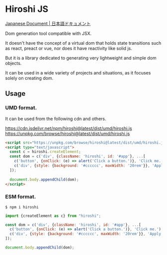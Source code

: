 # Hiroshi JS

[Japanese Document | 日本語ドキュメント](./README_ja.md)

Dom generation tool compatible with JSX.

It doesn't have the concept of a virtual dom that holds state transitions such as react, preact or vue, nor does it have reactivity like solid js.

But it is a library dedicated to generating very lightweight and simple dom objects.

It can be used in a wide variety of projects and situations, as it focuses solely on creating dom.

## Usage

### UMD format.

It can be used from the following cdn and others.

https://cdn.jsdelivr.net/npm/hiroshi@latest/dist/umd/hiroshi.js  
https://unpkg.com/browse/hiroshi@latest/dist/umd/hiroshi.js 

```html
<script src="https://unpkg.com/browse/hiroshi@latest/dist/umd/hiroshi.js"></script>
<script type="text/javascript">
  const c = hiroshi.createElement;
  const dom = c('div', {className: 'hiroshi', id: '#app'}, ...[
    c('button', {onClick: (e) => alert('Click a button.')}, 'Click me.'),
    c('div', {style: {background: '#cccccc', maxWidth: '20rem'}}, 'Apply style.'),
  ]);
  
  document.body.appendChild(dom);
</script>
```

### ESM format.

```shell
$ npm i hiroshi
```

```javascript
import {createElement as c} from "hiroshi";

const dom = c('div', {className: 'hiroshi', id: '#app'}, ...[
  c('button', {onClick: (e) => alert('Click a button.')}, 'Click me.'), 
  c('div', {style: {background: '#cccccc', maxWidth: '20rem'}}, 'Apply style.'), 
]);

document.body.appendChild(dom);
```